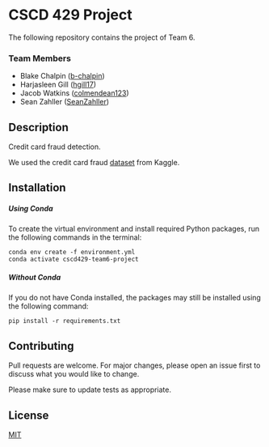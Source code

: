 # CSCD 429 Project

The following repository contains the project of Team 6.

### Team Members

- Blake Chalpin ([b-chalpin](https://github.com/b-chalpin))
- Harjasleen Gill ([hgill17](https://github.com/hgill17))
- Jacob Watkins ([colmendean123](https://github.com/colmendean123))
- Sean Zahller ([SeanZahller](https://github.com/SeanZahller))

## Description

Credit card fraud detection.

We used the credit card fraud [dataset](https://www.kaggle.com/mlg-ulb/creditcardfraud) from Kaggle.

## Installation

##### Using Conda

To create the virtual environment and install required Python packages, run the following commands in the terminal:

```
conda env create -f environment.yml
conda activate cscd429-team6-project
```

##### Without Conda

If you do not have Conda installed, the packages may still be installed using the following command:

```
pip install -r requirements.txt
```

## Contributing

Pull requests are welcome. For major changes, please open an issue first to discuss what you would like to change.

Please make sure to update tests as appropriate.

## License

[MIT](https://choosealicense.com/licenses/mit/)
